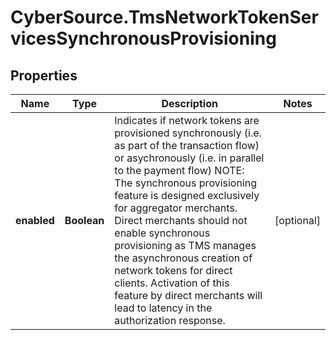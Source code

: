 # CyberSource.TmsNetworkTokenServicesSynchronousProvisioning

## Properties
Name | Type | Description | Notes
------------ | ------------- | ------------- | -------------
**enabled** | **Boolean** | Indicates if network tokens are provisioned synchronously (i.e. as part of the transaction flow) or asychronously (i.e. in parallel to the payment flow)  NOTE: The synchronous provisioning feature is designed exclusively for aggregator merchants.  Direct merchants should not enable synchronous provisioning as TMS manages the asynchronous creation of network tokens for direct clients.   Activation of this feature by direct merchants will lead to latency in the authorization response.  | [optional] 


